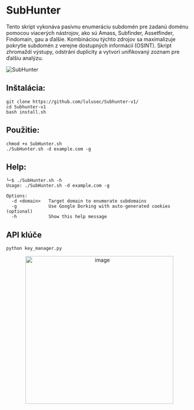 # SubHunter
Tento skript vykonáva pasívnu enumeráciu subdomén pre zadanú doménu pomocou viacerých nástrojov, ako sú Amass, Subfinder, Assetfinder, Findomain, gau a ďalšie. Kombináciou týchto zdrojov sa maximalizuje pokrytie subdomén z verejne dostupných informácií (OSINT). Skript zhromaždí výstupy, odstráni duplicity a vytvorí unifikovaný zoznam pre ďalšiu analýzu.

![SubHunter](https://github.com/user-attachments/assets/e9dfae2b-1816-4eed-982f-765ab5fbef45)

## Inštalácia:
```
git clone https://github.com/lulusec/Subhunter-v1/
cd Subhunter-v1
bash install.sh
```

## Použitie:
```
chmod +x SubHunter.sh
./SubHunter.sh -d example.com -g
```
## Help:
```
└─$ ./SubHunter.sh -h
Usage: ./SubHunter.sh -d example.com -g

Options:
  -d <domain>   Target domain to enumerate subdomains
  -g            Use Google Dorking with auto-generated cookies (optional)
  -h            Show this help message
```
## API klúče
```
python key_manager.py
```
<p align="center">
 <img src="https://github.com/user-attachments/assets/bc99a933-b02d-4209-8786-55cdb603c30e" alt="image" width="400">
</p>
